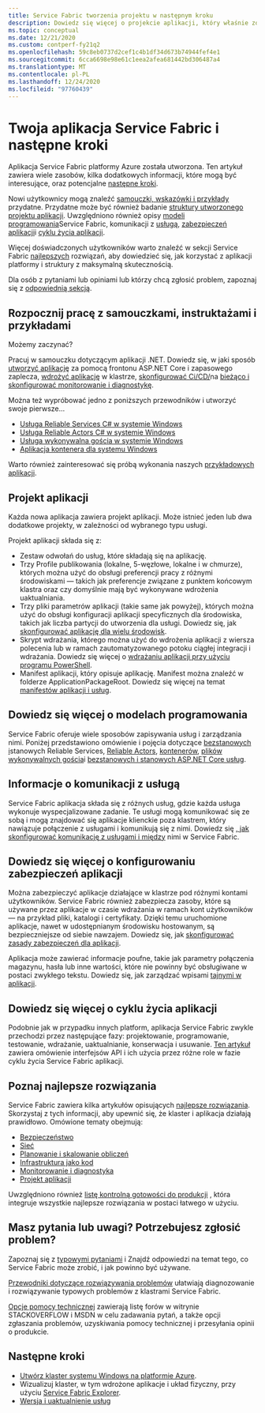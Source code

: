 ```yaml
---
title: Service Fabric tworzenia projektu w następnym kroku
description: Dowiedz się więcej o projekcie aplikacji, który właśnie został utworzony w programie Visual Studio.  Dowiedz się, jak tworzyć usługi przy użyciu samouczków i dowiedzieć się więcej na temat opracowywania usług dla Service Fabric.
ms.topic: conceptual
ms.date: 12/21/2020
ms.custom: contperf-fy21q2
ms.openlocfilehash: 59c8eb0737d2cef1c4b1df34d673b74944fef4e1
ms.sourcegitcommit: 6cca6698e98e61c1eea2afea681442bd306487a4
ms.translationtype: MT
ms.contentlocale: pl-PL
ms.lasthandoff: 12/24/2020
ms.locfileid: "97760439"
---
```

# <a name="your-service-fabric-application-and-next-steps"></a>Twoja aplikacja Service Fabric i następne kroki
Aplikacja Service Fabric platformy Azure została utworzona. Ten artykuł zawiera wiele zasobów, kilka dodatkowych informacji, które mogą być interesujące, oraz potencjalne [następne kroki](#next-steps).

Nowi użytkownicy mogą znaleźć [samouczki, wskazówki i przykłady](#get-started-with-tutorials-walk-throughs-and-samples) przydatne. Przydatne może być również badanie [struktury utworzonego projektu aplikacji](#the-application-project). Uwzględniono również opisy [modeli programowania](#learn-more-about-the-programming-models)Service Fabric, komunikacji z [usługą](#learn-about-service-communication), [zabezpieczeń aplikacji](#learn-about-configuring-application-security)i [cyklu życia aplikacji](#learn-about-the-application-lifecycle).

Więcej doświadczonych użytkowników warto znaleźć w sekcji Service Fabric [najlepszych](#learn-about-best-practices) rozwiązań, aby dowiedzieć się, jak korzystać z aplikacji platformy i struktury z maksymalną skutecznością.

Dla osób z pytaniami lub opiniami lub którzy chcą zgłosić problem, zapoznaj się z [odpowiednią sekcją](#have-questions-or-feedback--need-to-report-an-issue).

## <a name="get-started-with-tutorials-walk-throughs-and-samples"></a>Rozpocznij pracę z samouczkami, instruktażami i przykładami
Możemy zaczynać?  

Pracuj w samouczku dotyczącym aplikacji .NET. Dowiedz się, w jaki sposób [utworzyć aplikację](service-fabric-tutorial-create-dotnet-app.md) za pomocą frontonu ASP.NET Core i zapasowego zaplecza, [wdrożyć aplikację](service-fabric-tutorial-deploy-app-to-party-cluster.md) w klastrze, [skonfigurować Ci/CD/](service-fabric-tutorial-deploy-app-with-cicd-vsts.md)na [bieżąco i skonfigurować monitorowanie i diagnostykę](service-fabric-tutorial-monitoring-aspnet.md).

Można też wypróbować jedno z poniższych przewodników i utworzyć swoje pierwsze...
- [Usługa Reliable Services C# w systemie Windows](service-fabric-reliable-services-quick-start.md) 
- [Usługa Reliable Actors C# w systemie Windows](service-fabric-reliable-actors-get-started.md) 
- [Usługa wykonywalna gościa w systemie Windows](quickstart-guest-app.md) 
- [Aplikacja kontenera dla systemu Windows](service-fabric-get-started-containers.md) 

Warto również zainteresować się próbą wykonania naszych [przykładowych aplikacji](/samples/browse/?products=azure).

## <a name="the-application-project"></a>Projekt aplikacji
Każda nowa aplikacja zawiera projekt aplikacji. Może istnieć jeden lub dwa dodatkowe projekty, w zależności od wybranego typu usługi.

Projekt aplikacji składa się z:

* Zestaw odwołań do usług, które składają się na aplikację.
* Trzy Profile publikowania (lokalne, 5-węzłowe, lokalne i w chmurze), których można użyć do obsługi preferencji pracy z różnymi środowiskami — takich jak preferencje związane z punktem końcowym klastra oraz czy domyślnie mają być wykonywane wdrożenia uaktualniania.
* Trzy pliki parametrów aplikacji (takie same jak powyżej), których można użyć do obsługi konfiguracji aplikacji specyficznych dla środowiska, takich jak liczba partycji do utworzenia dla usługi. Dowiedz się, jak [skonfigurować aplikację dla wielu środowisk](service-fabric-manage-multiple-environment-app-configuration.md).
* Skrypt wdrażania, którego można użyć do wdrożenia aplikacji z wiersza polecenia lub w ramach zautomatyzowanego potoku ciągłej integracji i wdrażania. Dowiedz się więcej o [wdrażaniu aplikacji przy użyciu programu PowerShell](service-fabric-deploy-remove-applications.md).
* Manifest aplikacji, który opisuje aplikację. Manifest można znaleźć w folderze ApplicationPackageRoot. Dowiedz się więcej na temat [manifestów aplikacji i usług](service-fabric-application-model.md).

## <a name="learn-more-about-the-programming-models"></a>Dowiedz się więcej o modelach programowania
Service Fabric oferuje wiele sposobów zapisywania usług i zarządzania nimi.  Poniżej przedstawiono omówienie i pojęcia dotyczące [bezstanowych i](service-fabric-reliable-services-introduction.md)stanowych Reliable Services, [Reliable Actors](service-fabric-reliable-actors-introduction.md), [kontenerów](service-fabric-containers-overview.md), [plików wykonywalnych gościa](service-fabric-guest-executables-introduction.md)i [bezstanowych i stanowych ASP.NET Core usług](service-fabric-reliable-services-communication-aspnetcore.md).

## <a name="learn-about-service-communication"></a>Informacje o komunikacji z usługą
Service Fabric aplikacja składa się z różnych usług, gdzie każda usługa wykonuje wyspecjalizowane zadanie. Te usługi mogą komunikować się ze sobą i mogą znajdować się aplikacje klienckie poza klastrem, który nawiązuje połączenie z usługami i komunikują się z nimi. Dowiedz się [, jak skonfigurować komunikację z usługami i między](service-fabric-connect-and-communicate-with-services.md) nimi w Service Fabric. 

## <a name="learn-about-configuring-application-security"></a>Dowiedz się więcej o konfigurowaniu zabezpieczeń aplikacji
Można zabezpieczyć aplikacje działające w klastrze pod różnymi kontami użytkowników. Service Fabric również zabezpiecza zasoby, które są używane przez aplikacje w czasie wdrażania w ramach kont użytkowników — na przykład pliki, katalogi i certyfikaty. Dzięki temu uruchomione aplikacje, nawet w udostępnianym środowisku hostowanym, są bezpieczniejsze od siebie nawzajem.  Dowiedz się, jak [skonfigurować zasady zabezpieczeń dla aplikacji](service-fabric-application-runas-security.md).

Aplikacja może zawierać informacje poufne, takie jak parametry połączenia magazynu, hasła lub inne wartości, które nie powinny być obsługiwane w postaci zwykłego tekstu. Dowiedz się, jak zarządzać wpisami [tajnymi w aplikacji](service-fabric-application-secret-management.md).

## <a name="learn-about-the-application-lifecycle"></a>Dowiedz się więcej o cyklu życia aplikacji
Podobnie jak w przypadku innych platform, aplikacja Service Fabric zwykle przechodzi przez następujące fazy: projektowanie, programowanie, testowanie, wdrażanie, uaktualnianie, konserwacja i usuwanie. [Ten artykuł](service-fabric-application-lifecycle.md) zawiera omówienie interfejsów API i ich użycia przez różne role w fazie cyklu życia Service Fabric aplikacji.

## <a name="learn-about-best-practices"></a>Poznaj najlepsze rozwiązania
Service Fabric zawiera kilka artykułów opisujących [najlepsze rozwiązania](./service-fabric-best-practices-overview.md). Skorzystaj z tych informacji, aby upewnić się, że klaster i aplikacja działają prawidłowo.
Omówione tematy obejmują:
* [Bezpieczeństwo](./service-fabric-best-practices-security.md)
* [Sieć](./service-fabric-best-practices-networking.md)
* [Planowanie i skalowanie obliczeń](./service-fabric-best-practices-capacity-scaling.md)
* [Infrastruktura jako kod](./service-fabric-best-practices-infrastructure-as-code.md)
* [Monitorowanie i diagnostyka](./service-fabric-best-practices-monitoring.md)
* [Projekt aplikacji](./service-fabric-best-practices-applications.md)

Uwzględniono również [listę kontrolną gotowości do produkcji](./service-fabric-production-readiness-checklist.md) , która integruje wszystkie najlepsze rozwiązania w postaci łatwego w użyciu.

## <a name="have-questions-or-feedback--need-to-report-an-issue"></a>Masz pytania lub uwagi?  Potrzebujesz zgłosić problem?
Zapoznaj się z [typowymi pytaniami](service-fabric-common-questions.md) i Znajdź odpowiedzi na temat tego, co Service Fabric może zrobić, i jak powinno być używane.

[Przewodniki dotyczące rozwiązywania problemów](https://github.com/Azure/Service-Fabric-Troubleshooting-Guides) ułatwiają diagnozowanie i rozwiązywanie typowych problemów z klastrami Service Fabric.

[Opcje pomocy technicznej](service-fabric-support.md) zawierają listę forów w witrynie STACKOVERFLOW i MSDN w celu zadawania pytań, a także opcji zgłaszania problemów, uzyskiwania pomocy technicznej i przesyłania opinii o produkcie.


## <a name="next-steps"></a>Następne kroki
- [Utwórz klaster systemu Windows na platformie Azure](service-fabric-tutorial-create-vnet-and-windows-cluster.md).
- Wizualizuj klaster, w tym wdrożone aplikacje i układ fizyczny, przy użyciu [Service Fabric Explorer](service-fabric-visualizing-your-cluster.md).
- [Wersja i uaktualnienie usług](service-fabric-application-upgrade-tutorial.md)